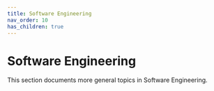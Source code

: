 ```yaml
---
title: Software Engineering
nav_order: 10
has_children: true
---
```


# Software Engineering

This section documents more general topics in Software Engineering.
